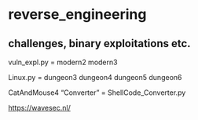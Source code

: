 # reverse_engineering
challenges, binary exploitations etc. 
-----
vuln_expl.py = 
modern2
modern3


Linux.py    =
dungeon3
dungeon4
dungeon5
dungeon6

CatAndMouse4 “Converter” = ShellCode_Converter.py

https://wavesec.nl/
